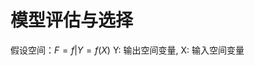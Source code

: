 
# 模型评估与选择
假设空间：$F ={f|Y=f(X)}$ Y: 输出空间变量, X: 输入空间变量
<!--stackedit_data:
eyJoaXN0b3J5IjpbNzEyODc0Mjk2LC0xMjgzNjM0ODY3XX0=
-->